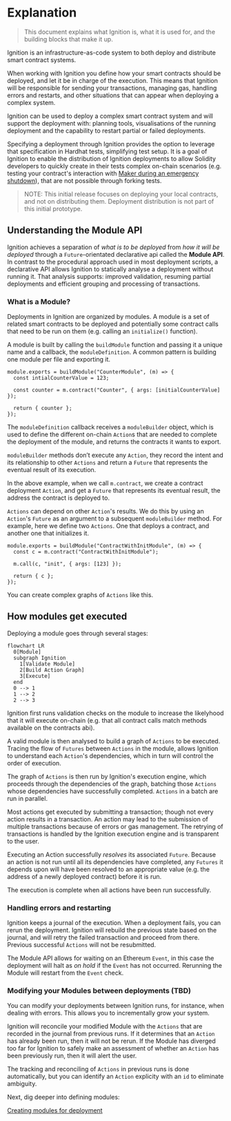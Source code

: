 # Explanation

> This document explains what Ignition is, what it is used for, and the building blocks that make it up.

Ignition is an infrastructure-as-code system to both deploy and distribute smart contract systems.

When working with Ignition you define how your smart contracts should be deployed, and let it be in charge of the execution. This means that Ignition will be responsible for sending your transactions, managing gas, handling errors and restarts, and other situations that can appear when deploying a complex system.

Ignition can be used to deploy a complex smart contract system and will support the deployment with: planning tools, visualisations of the running deployment and the capability to restart partial or failed deployments.

Specifying a deployment through Ignition provides the option to leverage that specification in Hardhat tests, simplifying test setup. It is a goal of Ignition to enable the distribution of Ignition deployments to allow Solidity developers to quickly create in their tests complex on-chain scenarios (e.g. testing your contract's interaction with [Maker during an emergency shutdown](https://docs.makerdao.com/smart-contract-modules/shutdown)), that are not possible through forking tests.

> NOTE: This initial release focuses on deploying your local contracts, and not on distributing them. Deployment distribution is not part of this initial prototype.

## Understanding the Module API

Ignition achieves a separation of _what is to be deployed_ from _how it will be deployed_ through a `Future`-orientated declarative api called the **Module API**. In contrast to the procedural approach used in most deployment scripts, a declarative API allows Ignition to statically analyse a deployment without running it. That analysis supports: improved validation, resuming partial deployments and efficient grouping and processing of transactions.

### What is a Module?

Deployments in Ignition are organized by modules. A module is a set of related smart contracts to be deployed and potentially some contract calls that need to be run on them (e.g. calling an `initialize()` function).

A module is built by calling the `buildModule` function and passing it a unique name and a callback, the `moduleDefinition`. A common pattern is building one module per file and exporting it.

```tsx
module.exports = buildModule("CounterModule", (m) => {
  const intialCounterValue = 123;

  const counter = m.contract("Counter", { args: [initialCounterValue] });

  return { counter };
});
```

The `moduleDefinition` callback receives a `moduleBuilder` object, which is used to define the different on-chain `Action`s that are needed to complete the deployment of the module, and returns the contracts it wants to export.

`moduleBuilder` methods don’t execute any `Action`, they record the intent and its relationship to other `Actions` and return a `Future` that represents the eventual result of its execution.

In the above example, when we call `m.contract`, we create a contract deployment `Action`, and get a `Future` that represents its eventual result, the address the contract is deployed to.

`Actions` can depend on other `Action`'s results. We do this by using an `Action`'s `Future` as an argument to a subsequent `moduleBuilder` method. For example, here we define two `Actions`. One that deploys a contract, and another one that initializes it.

```tsx
module.exports = buildModule("ContractWithInitModule", (m) => {
  const c = m.contract("ContractWithInitModule");

  m.call(c, "init", { args: [123] });

  return { c };
});
```

You can create complex graphs of `Actions` like this.

## How modules get executed

Deploying a module goes through several stages:

```mermaid
flowchart LR
  0[Module]
  subgraph Ignition
    1[Validate Module]
    2[Build Action Graph]
    3[Execute]
  end
  0 --> 1
  1 --> 2
  2 --> 3
```

Ignition first runs validation checks on the module to increase the likelyhood that it will execute on-chain (e.g. that all contract calls match methods available on the contracts abi).

A valid module is then analysed to build a graph of `Actions` to be executed. Tracing the flow of `Futures` between `Actions` in the module, allows Ignition to understand each `Action`'s dependencies, which in turn will control the order of execution.

The graph of `Actions` is then run by Ignition's execution engine, which proceeds through the dependencies of the graph, batching those `Actions` whose dependencies have successfully completed. `Actions` in a batch are run in parallel.

Most actions get executed by submitting a transaction; though not every action results in a transaction. An action may lead to the submission of multiple transactions because of errors or gas management. The retrying of transactions is handled by the Ignition execution engine and is transparent to the user.

Executing an Action successfully _resolves_ its associated `Future`. Because an action is not run until all its dependencies have completed, any `Futures` it depends upon will have been resolved to an appropriate value (e.g. the address of a newly deployed contract) before it is run.

The execution is complete when all actions have been run successfully.

### Handling errors and restarting

Ignition keeps a journal of the execution. When a deployment fails, you can rerun the deployment. Ignition will rebuild the previous state based on the journal, and will retry the failed transaction and proceed from there. Previous successful `Actions` will not be resubmitted.

The Module API allows for waiting on an Ethereum `Event`, in this case the deployment will halt as _on hold_ if the `Event` has not occurred. Rerunning the Module will restart from the `Event` check.

### Modifying your Modules between deployments (TBD)

You can modify your deployments between Ignition runs, for instance, when dealing with errors. This allows you to incrementally grow your system.

Ignition will reconcile your modified Module with the `Actions` that are recorded in the journal from previous runs. If it determines that an `Action` has already been run, then it will not be rerun. If the Module has diverged too far for Ignition to safely make an assessment of whether an `Action` has been previously run, then it will alert the user.

The tracking and reconciling of `Actions` in previous runs is done automatically, but you can identify an `Action` explicity with an `id` to eliminate ambiguity.

Next, dig deeper into defining modules:

[Creating modules for deployment](./creating-modules-for-deployment.md)

